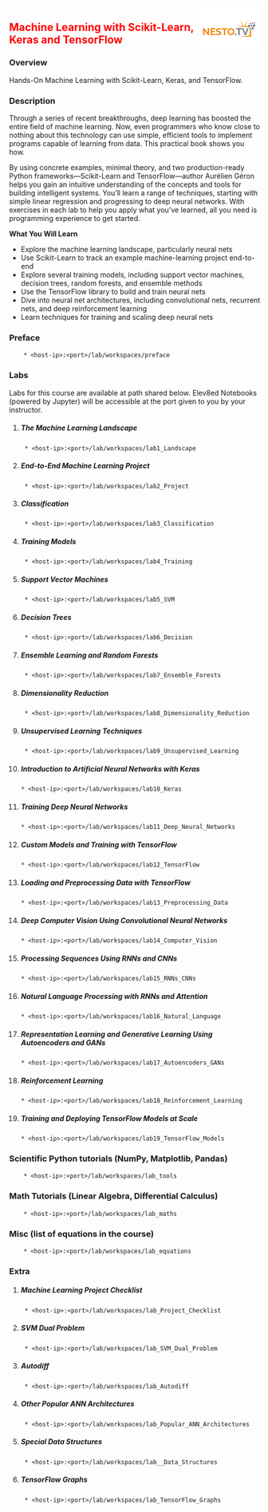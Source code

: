 <img align="right" src="./logo-small.png">

<h2><span style="color:red;">Machine Learning with Scikit-Learn, Keras and TensorFlow</span></h2>

### Overview
Hands-On Machine Learning with Scikit-Learn, Keras, and TensorFlow.

### Description
Through a series of recent breakthroughs, deep learning has boosted the entire field of machine learning. Now, even programmers who know close to nothing about this technology can use simple, efficient tools to implement programs capable of learning from data. This practical book shows you how.

By using concrete examples, minimal theory, and two production-ready Python frameworks—Scikit-Learn and TensorFlow—author Aurélien Géron helps you gain an intuitive understanding of the concepts and tools for building intelligent systems. You’ll learn a range of techniques, starting with simple linear regression and progressing to deep neural networks. With exercises in each lab to help you apply what you’ve learned, all you need is programming experience to get started.

**What You Will Learn**

- Explore the machine learning landscape, particularly neural nets
- Use Scikit-Learn to track an example machine-learning project end-to-end
- Explore several training models, including support vector machines, decision trees, random forests, and ensemble methods
- Use the TensorFlow library to build and train neural nets
- Dive into neural net architectures, including convolutional nets, recurrent nets, and deep reinforcement learning
- Learn techniques for training and scaling deep neural nets

### Preface
		* <host-ip>:<port>/lab/workspaces/preface

### Labs

Labs for this course are available at path shared below. Elev8ed Notebooks (powered by Jupyter) will be accessible at the port given to you by your instructor. 

1. ##### The Machine Learning Landscape
		* <host-ip>:<port>/lab/workspaces/lab1_Landscape
2. ##### End-to-End Machine Learning Project
		* <host-ip>:<port>/lab/workspaces/lab2_Project
3. ##### Classification
		* <host-ip>:<port>/lab/workspaces/lab3_Classification
4. ##### Training Models
		* <host-ip>:<port>/lab/workspaces/lab4_Training
5. ##### Support Vector Machines
		* <host-ip>:<port>/lab/workspaces/lab5_SVM
6. ##### Decision Trees
		* <host-ip>:<port>/lab/workspaces/lab6_Decision
7. ##### Ensemble Learning and Random Forests
		* <host-ip>:<port>/lab/workspaces/lab7_Ensemble_Forests
8. ##### Dimensionality Reduction
		* <host-ip>:<port>/lab/workspaces/lab8_Dimensionality_Reduction
9. ##### Unsupervised Learning Techniques
		* <host-ip>:<port>/lab/workspaces/lab9_Unsupervised_Learning
10. ##### Introduction to Artificial Neural Networks with Keras
		* <host-ip>:<port>/lab/workspaces/lab10_Keras
11. ##### Training Deep Neural Networks
		* <host-ip>:<port>/lab/workspaces/lab11_Deep_Neural_Networks
12. ##### Custom Models and Training with TensorFlow
		* <host-ip>:<port>/lab/workspaces/lab12_TensorFlow
13. ##### Loading and Preprocessing Data with TensorFlow
		* <host-ip>:<port>/lab/workspaces/lab13_Preprocessing_Data
14. ##### Deep Computer Vision Using Convolutional Neural Networks
		* <host-ip>:<port>/lab/workspaces/lab14_Computer_Vision
15. ##### Processing Sequences Using RNNs and CNNs
		* <host-ip>:<port>/lab/workspaces/lab15_RNNs_CNNs
16. ##### Natural Language Processing with RNNs and Attention
		* <host-ip>:<port>/lab/workspaces/lab16_Natural_Language
17. ##### Representation Learning and Generative Learning Using Autoencoders and GANs
		* <host-ip>:<port>/lab/workspaces/lab17_Autoencoders_GANs
18. ##### Reinforcement Learning
		* <host-ip>:<port>/lab/workspaces/lab18_Reinforcement_Learning
19. ##### Training and Deploying TensorFlow Models at Scale
		* <host-ip>:<port>/lab/workspaces/lab19_TensorFlow_Models


### Scientific Python tutorials (NumPy, Matplotlib, Pandas)
		* <host-ip>:<port>/lab/workspaces/lab_tools

### Math Tutorials (Linear Algebra, Differential Calculus)
		* <host-ip>:<port>/lab/workspaces/lab_maths

### Misc (list of equations in the course)
		* <host-ip>:<port>/lab/workspaces/lab_equations

### Extra

1. ##### Machine Learning Project Checklist
		* <host-ip>:<port>/lab/workspaces/lab_Project_Checklist
2. ##### SVM Dual Problem
		* <host-ip>:<port>/lab/workspaces/lab_SVM_Dual_Problem
3. ##### Autodiff
		* <host-ip>:<port>/lab/workspaces/lab_Autodiff
4. ##### Other Popular ANN Architectures
		* <host-ip>:<port>/lab/workspaces/lab_Popular_ANN_Architectures
5. ##### Special Data Structures
		* <host-ip>:<port>/lab/workspaces/lab__Data_Structures
6. ##### TensorFlow Graphs
		* <host-ip>:<port>/lab/workspaces/lab_TensorFlow_Graphs


